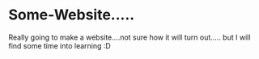 # Some-Website.....
Really going to make a website....not sure how it will turn out.....
but I will find some time into learning :D
